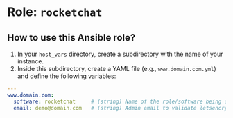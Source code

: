 # Role: `rocketchat`

## How to use this Ansible role?

1. In your `host_vars` directory, create a subdirectory with the name of your instance.
2. Inside this subdirectory, create a YAML file (e.g., `www.domain.com.yml`) and define the following variables:

```yaml
---
www.domain.com:
  software: rocketchat     # (string) Name of the role/software being deployed.
  email: demo@domain.com   # (string) Admin email to validate letsencrypt certificate
